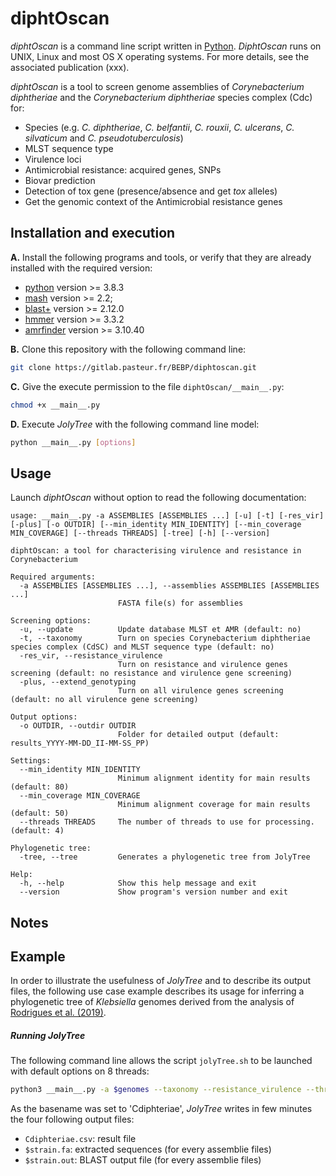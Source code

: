 # diphtOscan

_diphtOscan_ is a command line script written in [Python](https://www.python.org/). _DiphtOscan_ runs on UNIX, Linux and most OS X operating systems.
For more details, see the associated publication (xxx).

_diphtOscan_  is a tool to screen genome assemblies of _Corynebacterium diphtheriae_ and the _Corynebacterium diphtheriae_ species complex (Cdc) for:
 * Species (e.g. _C. diphtheriae_, _C. belfantii_, _C. rouxii_, _C. ulcerans_, _C. silvaticum_ and _C. pseudotuberculosis_)
 * MLST sequence type
 * Virulence loci 
 * Antimicrobial resistance: acquired genes, SNPs
 * Biovar prediction
 * Detection of tox gene (presence/absence and get _tox_ alleles)
 * Get the genomic context of the Antimicrobial resistance genes


## Installation and execution

**A.** Install the following programs and tools, or verify that they are already installed with the required version:
* [python](https://www.python.org/) version >= 3.8.3
* [mash](http://mash.readthedocs.io/en/latest/) version >= 2.2; 
* [blast+](https://blast.ncbi.nlm.nih.gov/Blast.cgi?PAGE_TYPE=BlastDocs&DOC_TYPE=Download) version >= 2.12.0
* [hmmer](http://hmmer.org/download.html) version >= 3.3.2
* [amrfinder](https://github.com/ncbi/amr/wiki) version >= 3.10.40

**B.** Clone this repository with the following command line:
```bash
git clone https://gitlab.pasteur.fr/BEBP/diphtoscan.git
```

**C.** Give the execute permission to the file `diphtOscan/__main__.py`:
```bash
chmod +x __main__.py
```

**D.** Execute _JolyTree_ with the following command line model:
```bash
python __main__.py [options]
```

## Usage

Launch _diphtOscan_ without option to read the following documentation:

```
usage: __main__.py -a ASSEMBLIES [ASSEMBLIES ...] [-u] [-t] [-res_vir] [-plus] [-o OUTDIR] [--min_identity MIN_IDENTITY] [--min_coverage MIN_COVERAGE] [--threads THREADS] [-tree] [-h] [--version]

diphtOscan: a tool for characterising virulence and resistance in Corynebacterium

Required arguments:
  -a ASSEMBLIES [ASSEMBLIES ...], --assemblies ASSEMBLIES [ASSEMBLIES ...]
                        FASTA file(s) for assemblies

Screening options:
  -u, --update          Update database MLST et AMR (default: no)
  -t, --taxonomy        Turn on species Corynebacterium diphtheriae species complex (CdSC) and MLST sequence type (default: no)
  -res_vir, --resistance_virulence
                        Turn on resistance and virulence genes screening (default: no resistance and virulence gene screening)
  -plus, --extend_genotyping
                        Turn on all virulence genes screening (default: no all virulence gene screening)

Output options:
  -o OUTDIR, --outdir OUTDIR
                        Folder for detailed output (default: results_YYYY-MM-DD_II-MM-SS_PP)

Settings:
  --min_identity MIN_IDENTITY
                        Minimum alignment identity for main results (default: 80)
  --min_coverage MIN_COVERAGE
                        Minimum alignment coverage for main results (default: 50)
  --threads THREADS     The number of threads to use for processing. (default: 4)

Phylogenetic tree:
  -tree, --tree         Generates a phylogenetic tree from JolyTree

Help:
  -h, --help            Show this help message and exit
  --version             Show program's version number and exit
```

## Notes


## Example

In order to illustrate the usefulness of _JolyTree_ and to describe its output files, the following use case example describes its usage for inferring a phylogenetic tree of _Klebsiella_ genomes derived from the analysis of [Rodrigues et al. (2019)](https://doi.org/10.1016/j.resmic.2019.02.003).

##### Running _JolyTree_

The following command line allows the script `jolyTree.sh` to be launched with default options on 8 threads:
```bash
python3 __main__.py -a $genomes --taxonomy --resistance_virulence --threads 8 -o Cdiphteriae
```

As the basename was set to 'Cdiphteriae', _JolyTree_ writes in few minutes the four following output files:

* `Cdiphteriae.csv`: result file 
* `$strain.fa`: extracted sequences (for every assemblie files) 
* `$strain.out`: BLAST output file (for every assemblie files) 



